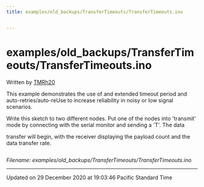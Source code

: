 ```yaml
---
title: examples/old_backups/TransferTimeouts/TransferTimeouts.ino


---
```


# examples/old_backups/TransferTimeouts/TransferTimeouts.ino


Written by [TMRh20](https://github.com/TMRh20)

This example demonstrates the use of and extended timeout period and auto-retries/auto-reUse to increase reliability in noisy or low signal scenarios.

Write this sketch to two different nodes. Put one of the nodes into 'transmit' mode by connecting with the serial monitor and sending a 'T'. The data 

 transfer will begin, with the receiver displaying the payload count and the data transfer rate. 

```cpp
```

_Filename: examples/old_backups/TransferTimeouts/TransferTimeouts.ino_

-------------------------------

Updated on 29 December 2020 at 19:03:46 Pacific Standard Time
